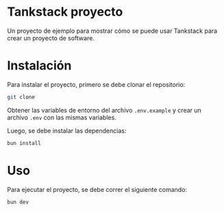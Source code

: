 # Tankstack proyecto

Un proyecto de ejemplo para mostrar cómo se puede usar Tankstack para crear un proyecto de software.

# Instalación

Para instalar el proyecto, primero se debe clonar el repositorio:

```bash
git clone
```

Obtener las variables de entorno del archivo `.env.example` y crear un archivo `.env` con las mismas variables.

Luego, se debe instalar las dependencias:

```bash
bun install
```

# Uso

Para ejecutar el proyecto, se debe correr el siguiente comando:

```bash
bun dev
```
